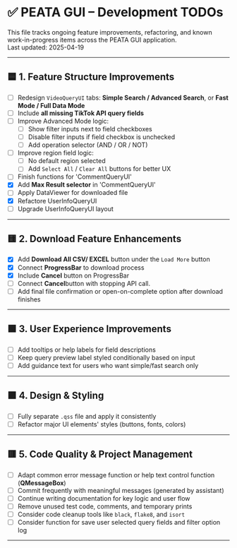 # ✅ PEATA GUI – Development TODOs

This file tracks ongoing feature improvements, refactoring, and known work-in-progress items across the PEATA GUI application.  
Last updated: 2025-04-19

---

## 🟦 1. Feature Structure Improvements

- [ ] Redesign `VideoQueryUI` tabs: **Simple Search / Advanced Search**, or **Fast Mode / Full Data Mode**
- [ ] Include **all missing TikTok API query fields**
- [ ] Improve Advanced Mode logic:
  - [ ] Show filter inputs next to field checkboxes
  - [ ] Disable filter inputs if field checkbox is unchecked
  - [ ] Add operation selector (AND / OR / NOT)
- [ ] Improve region field logic:
  - [ ] No default region selected
  - [ ] Add `Select All` / `Clear All` buttons for better UX
- [ ] Finish functions for 'CommentQueryUI'
- [x] Add **Max Result selector** in 'CommentQueryUI'
- [ ] Apply DataViewer for downloaded file
- [x] Refactore UserInfoQueryUI
- [ ] Upgrade UserInfoQueryUI layout

---

## 🟨 2. Download Feature Enhancements

- [x] Add **Download All CSV/ EXCEL** button under the `Load More` button
- [x] Connect **ProgressBar** to download process
- [x] Include **Cancel** button on ProgressBar
- [ ] Connect **Cancel**button with stopping API call.
- [ ] Add final file confirmation or open-on-complete option after download finishes

---

## 🟩 3. User Experience Improvements

- [ ] Add tooltips or help labels for field descriptions
- [ ] Keep query preview label styled conditionally based on input
- [ ] Add guidance text for users who want simple/fast search only

---

## 🟪 4. Design & Styling

- [ ] Fully separate `.qss` file and apply it consistently
- [ ] Refactor major UI elements' styles (buttons, fonts, colors)

---

## 🟥 5. Code Quality & Project Management

- [ ] Adapt common error message function or help text control function (**QMessageBox**)
- [ ] Commit frequently with meaningful messages (generated by assistant)
- [ ] Continue writing documentation for key logic and user flow
- [ ] Remove unused test code, comments, and temporary prints
- [ ] Consider code cleanup tools like `black`, `flake8`, and `isort`
- [ ] Consider function for save user selected query fields and filter option log

---

